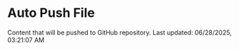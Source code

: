 # Auto Push File

Content that will be pushed to GitHub repository.
Last updated: 06/28/2025, 03:21:07 AM